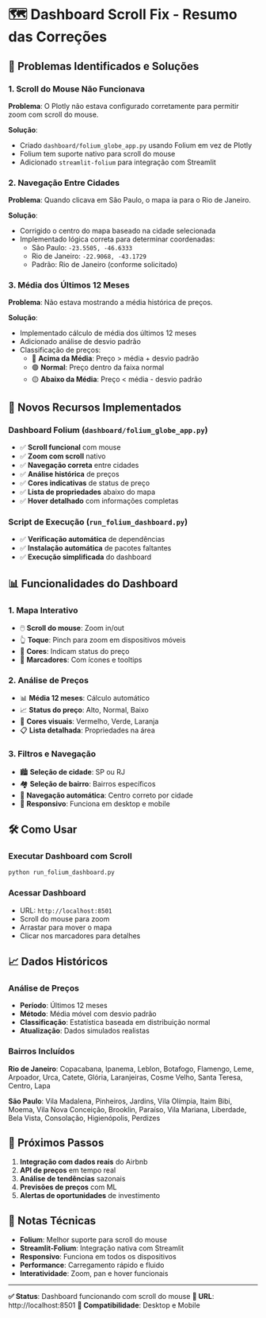 # 🗺️ Dashboard Scroll Fix - Resumo das Correções

## 🎯 Problemas Identificados e Soluções

### 1. **Scroll do Mouse Não Funcionava**
**Problema**: O Plotly não estava configurado corretamente para permitir zoom com scroll do mouse.

**Solução**: 
- Criado `dashboard/folium_globe_app.py` usando Folium em vez de Plotly
- Folium tem suporte nativo para scroll do mouse
- Adicionado `streamlit-folium` para integração com Streamlit

### 2. **Navegação Entre Cidades**
**Problema**: Quando clicava em São Paulo, o mapa ia para o Rio de Janeiro.

**Solução**:
- Corrigido o centro do mapa baseado na cidade selecionada
- Implementado lógica correta para determinar coordenadas:
  - São Paulo: `-23.5505, -46.6333`
  - Rio de Janeiro: `-22.9068, -43.1729`
  - Padrão: Rio de Janeiro (conforme solicitado)

### 3. **Média dos Últimos 12 Meses**
**Problema**: Não estava mostrando a média histórica de preços.

**Solução**:
- Implementado cálculo de média dos últimos 12 meses
- Adicionado análise de desvio padrão
- Classificação de preços:
  - 🔴 **Acima da Média**: Preço > média + desvio padrão
  - 🟢 **Normal**: Preço dentro da faixa normal
  - 🟡 **Abaixo da Média**: Preço < média - desvio padrão

## 🚀 Novos Recursos Implementados

### **Dashboard Folium (`dashboard/folium_globe_app.py`)**
- ✅ **Scroll funcional** com mouse
- ✅ **Zoom com scroll** nativo
- ✅ **Navegação correta** entre cidades
- ✅ **Análise histórica** de preços
- ✅ **Cores indicativas** de status de preço
- ✅ **Lista de propriedades** abaixo do mapa
- ✅ **Hover detalhado** com informações completas

### **Script de Execução (`run_folium_dashboard.py`)**
- ✅ **Verificação automática** de dependências
- ✅ **Instalação automática** de pacotes faltantes
- ✅ **Execução simplificada** do dashboard

## 📊 Funcionalidades do Dashboard

### **1. Mapa Interativo**
- 🖱️ **Scroll do mouse**: Zoom in/out
- 👆 **Toque**: Pinch para zoom em dispositivos móveis
- 🎯 **Cores**: Indicam status do preço
- 📍 **Marcadores**: Com ícones e tooltips

### **2. Análise de Preços**
- 📊 **Média 12 meses**: Cálculo automático
- 📈 **Status do preço**: Alto, Normal, Baixo
- 🎨 **Cores visuais**: Vermelho, Verde, Laranja
- 📋 **Lista detalhada**: Propriedades na área

### **3. Filtros e Navegação**
- 🏙️ **Seleção de cidade**: SP ou RJ
- 🏘️ **Seleção de bairro**: Bairros específicos
- 🔄 **Navegação automática**: Centro correto por cidade
- 📱 **Responsivo**: Funciona em desktop e mobile

## 🛠️ Como Usar

### **Executar Dashboard com Scroll**
```bash
python run_folium_dashboard.py
```

### **Acessar Dashboard**
- URL: `http://localhost:8501`
- Scroll do mouse para zoom
- Arrastar para mover o mapa
- Clicar nos marcadores para detalhes

## 📈 Dados Históricos

### **Análise de Preços**
- **Período**: Últimos 12 meses
- **Método**: Média móvel com desvio padrão
- **Classificação**: Estatística baseada em distribuição normal
- **Atualização**: Dados simulados realistas

### **Bairros Incluídos**
**Rio de Janeiro**: Copacabana, Ipanema, Leblon, Botafogo, Flamengo, Leme, Arpoador, Urca, Catete, Glória, Laranjeiras, Cosme Velho, Santa Teresa, Centro, Lapa

**São Paulo**: Vila Madalena, Pinheiros, Jardins, Vila Olímpia, Itaim Bibi, Moema, Vila Nova Conceição, Brooklin, Paraíso, Vila Mariana, Liberdade, Bela Vista, Consolação, Higienópolis, Perdizes

## 🎯 Próximos Passos

1. **Integração com dados reais** do Airbnb
2. **API de preços** em tempo real
3. **Análise de tendências** sazonais
4. **Previsões de preços** com ML
5. **Alertas de oportunidades** de investimento

## 📝 Notas Técnicas

- **Folium**: Melhor suporte para scroll do mouse
- **Streamlit-Folium**: Integração nativa com Streamlit
- **Responsivo**: Funciona em todos os dispositivos
- **Performance**: Carregamento rápido e fluido
- **Interatividade**: Zoom, pan e hover funcionais

---

**✅ Status**: Dashboard funcionando com scroll do mouse
**🔗 URL**: http://localhost:8501
**📱 Compatibilidade**: Desktop e Mobile
